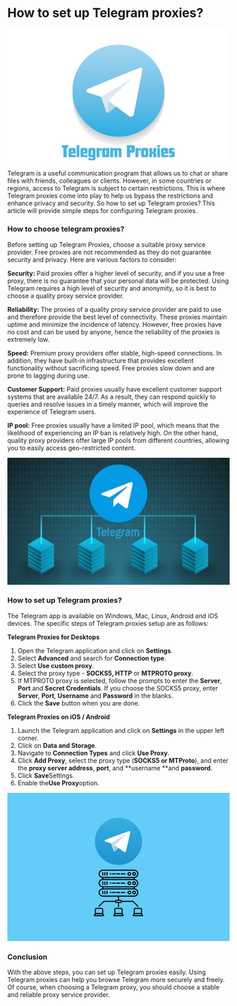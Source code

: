 # How to set up Telegram proxies?

![proxy IP](https://github.com/IPXProxy/Types-of-proxy-servers/blob/main/Types-of-proxy-servers/Telegram%20proxies1.png)

Telegram is a useful communication program that allows us to chat or share files with friends, colleagues or clients. However, in some countries or regions, access to Telegram is subject to certain restrictions. This is where Telegram proxies come into play to help us bypass the restrictions and enhance privacy and security. So how to set up Telegram proxies? This article will provide simple steps for configuring Telegram proxies.

<h3>How to choose telegram proxies?</h3>
Before setting up Telegram Proxies, choose a suitable proxy service provider. Free proxies are not recommended as they do not guarantee security and privacy. Here are various factors to consider:

**Security:** Paid proxies offer a higher level of security, and if you use a free proxy, there is no guarantee that your personal data will be protected. Using Telegram requires a high level of security and anonymity, so it is best to choose a quality proxy service provider.

**Reliability:** The proxies of a quality proxy service provider are paid to use and therefore provide the best level of connectivity. These proxies maintain uptime and minimize the incidence of latency. However, free proxies have no cost and can be used by anyone, hence the reliability of the proxies is extremely low.

**Speed:** Premium proxy providers offer stable, high-speed connections. In addition, they have built-in infrastructure that provides excellent functionality without sacrificing speed. Free proxies slow down and are prone to lagging during use.

**Customer Support:** Paid proxies usually have excellent customer support systems that are available 24/7. As a result, they can respond quickly to queries and resolve issues in a timely manner, which will improve the experience of Telegram users.

**IP pool:** Free proxies usually have a limited IP pool, which means that the likelihood of experiencing an IP ban is relatively high. On the other hand, quality proxy providers offer large IP pools from different countries, allowing you to easily access geo-restricted content.

![proxy IP](https://github.com/IPXProxy/Types-of-proxy-servers/blob/main/Types-of-proxy-servers/Telegram%20proxies2.png)

<h3>How to set up Telegram proxies?</h3>
The Telegram app is available on Windows, Mac, Linux, Android and iOS devices. The specific steps of Telegram proxies setup are as follows:

**Telegram Proxies for Desktops**

1. Open the Telegram application and click on **Settings**. 
2. Select **Advanced** and search for **Connection type**. 
3. Select **Use custom proxy**. 
4. Select the proxy type - **SOCKS5, HTTP** or **MTPROTO proxy**. 
5. If MTPROTO proxy is selected, follow the prompts to enter the **Server**, **Port** and **Secret Credentials**. If you choose the SOCKS5 proxy, enter **Server**, **Port**, **Username** and **Password** in the blanks. 
6. Click the **Save** button when you are done.

   
**Telegram Proxies on iOS / Android**

1. Launch the Telegram application and click on **Settings** in the upper left corner.
2. Click on **Data and Storage**.
3. Navigate to **Connection Types** and click **Use Proxy**. 
4. Click **Add Proxy**, select the proxy type (**SOCKS5 or MTProto**), and enter the **proxy server address**, **port**, and **username **and **password**.
5. Click **Save**Settings.
6. Enable the**Use Proxy**option.

![proxy IP](https://github.com/IPXProxy/Types-of-proxy-servers/blob/main/Types-of-proxy-servers/Telegram%20proxies3.png)
<h3>Conclusion</h3>
With the above steps, you can set up Telegram proxies easily. Using Telegram proxies can help you browse Telegram more securely and freely. Of course, when choosing a Telegram proxy, you should choose a stable and reliable proxy service provider.
